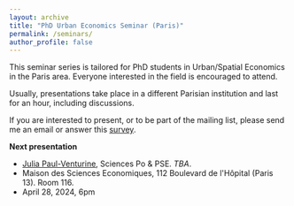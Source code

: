```yaml
---
layout: archive
title: "PhD Urban Economics Seminar (Paris)"
permalink: /seminars/
author_profile: false
---
```


This seminar series is tailored for PhD students in Urban/Spatial Economics in the Paris area. Everyone interested in the field is encouraged to attend.

Usually, presentations take place in a different Parisian institution and last for an hour, including discussions. 

If you are interested to present, or to be part of the mailing list, please send me an email or answer this [survey](https://docs.google.com/forms/d/1w9iQOsRZdz3QmAFZgpHmkIIsCTQhglR-ykP51H5jEPY/prefill).

**Next presentation**

- [Julia Paul-Venturine](https://julia-paulventurine.github.io), Sciences Po & PSE. *TBA*. 
- Maison des Sciences Economiques, 112 Boulevard de l'Hôpital (Paris 13). Room 116.
- April 28, 2024, 6pm 

